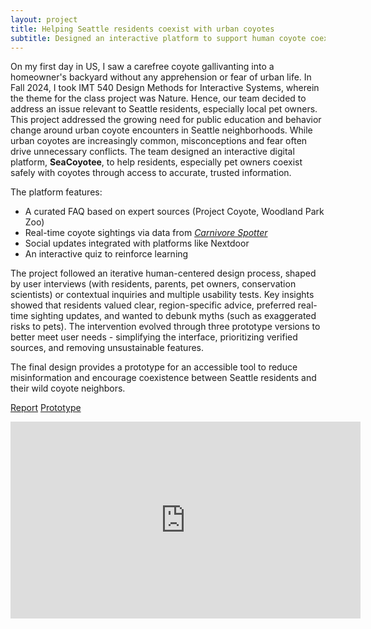 ```yaml
---
layout: project
title: Helping Seattle residents coexist with urban coyotes 
subtitle: Designed an interactive platform to support human coyote coexistence 
---
```


<p>On my first day in US, I saw a carefree coyote gallivanting into a homeowner's backyard without any apprehension or fear of urban life. In Fall 2024, I took IMT 540 Design Methods for Interactive Systems, wherein the theme for the class project was Nature. Hence, our team decided to address an issue relevant to Seattle residents, especially local pet owners. This project addressed the growing need for public education and behavior change around urban coyote encounters in Seattle neighborhoods. While urban coyotes are increasingly common, misconceptions and fear often drive unnecessary conflicts. The team designed an interactive digital platform, <strong>SeaCoyotee</strong>, to help residents, especially pet owners coexist safely with coyotes through access to accurate, trusted information.</p>

<p>The platform features:</p>

<ul>
    <li>A curated FAQ based on expert sources (Project Coyote, Woodland Park Zoo)</li>
    <li>Real-time coyote sightings via data from <a href="https://carnivorespotter.org/"> <em>Carnivore Spotter</em> </a></li>
    <li>Social updates integrated with platforms like Nextdoor</li>
    <li>An interactive quiz to reinforce learning</li>
</ul>

<p>The project followed an iterative human-centered design process, shaped by user interviews (with residents, parents, pet owners, conservation scientists) or contextual inquiries and multiple usability tests. Key insights showed that residents valued clear, region-specific advice, preferred real-time sighting updates, and wanted to debunk myths (such as exaggerated risks to pets). The intervention evolved through three prototype versions to better meet user needs - simplifying the interface, prioritizing verified sources, and removing unsustainable features.</p>

<p>The final design provides a prototype for an accessible tool to reduce misinformation and encourage coexistence between Seattle residents and their wild coyote neighbors.</p>

<a href="/assets/projects/coyotes_design/Team Earth_Final Design Report Materials-1.pdf" target="_blank" class="button">Report</a>
<a href="/assets/projects/coyotes_design/Final Materials_Prototype Doc_Edited-1.pdf" target="_blank" class="button">Prototype</a>

<iframe width="560" height="315" src="https://www.youtube.com/embed/bDe2xGUe0Kc" frameborder="0" allowfullscreen></iframe> 
